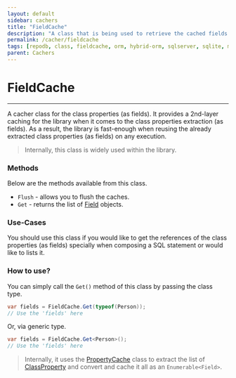 ```yaml
---
layout: default
sidebar: cachers
title: "FieldCache"
description: "A class that is being used to retrieve the cached fields or properties of the class or data entity."
permalink: /cacher/fieldcache
tags: [repodb, class, fieldcache, orm, hybrid-orm, sqlserver, sqlite, mysql, postgresql]
parent: Cachers
---
```


# FieldCache

---

A cacher class for the class properties (as fields). It provides a 2nd-layer caching for the library when it comes to the class properties extraction (as fields). As a result, the library is fast-enough when reusing the already extracted class properties (as fields) on any execution.

> Internally, this class is widely used within the library.

### Methods

Below are the methods available from this class.

- `Flush` - allows you to flush the caches.
- `Get` - returns the list of [Field](/class/field) objects.

### Use-Cases

You should use this class if you would like to get the references of the class properties (as fields) specially when composing a SQL statement or would like to lists it.

### How to use?

You can simply call the `Get()` method of this class by passing the class type.

```csharp
var fields = FieldCache.Get(typeof(Person));
// Use the 'fields' here
```

Or, via generic type.

```csharp
var fields = FieldCache.Get<Person>();
// Use the 'fields' here
```

> Internally, it uses the [PropertyCache](/cacher/propertycache) class to extract the list of [ClassProperty](/class/classproperty) and convert and cache it all as an `Enumerable<Field>`.